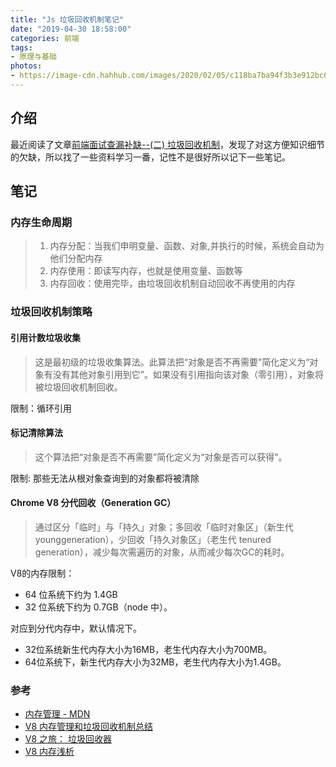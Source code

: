```yaml
---
title: "Js 垃圾回收机制笔记"
date: "2019-04-30 18:58:00"
categories: 前端
tags:
- 原理与基础
photos:
- https://image-cdn.hahhub.com/images/2020/02/05/c118ba7ba94f3b3e912bc67efcc6c4e5.jpg
---
```


## 介绍

最近阅读了文章[前端面试查漏补缺--(二) 垃圾回收机制](https://juejin.im/post/5c6bba32f265da2db07382cf)，发现了对这方便知识细节的欠缺，所以找了一些资料学习一番，记性不是很好所以记下一些笔记。

## 笔记

### 内存生命周期

> 1. 内存分配：当我们申明变量、函数、对象,并执行的时候，系统会自动为他们分配内存
> 1. 内存使用：即读写内存，也就是使用变量、函数等
> 2. 内存回收：使用完毕，由垃圾回收机制自动回收不再使用的内存


### 垃圾回收机制策略

#### 引用计数垃圾收集

> 这是最初级的垃圾收集算法。此算法把“对象是否不再需要”简化定义为“对象有没有其他对象引用到它”。如果没有引用指向该对象（零引用），对象将被垃圾回收机制回收。

限制：循环引用


#### 标记清除算法

> 这个算法把“对象是否不再需要”简化定义为“对象是否可以获得”。

限制: 那些无法从根对象查询到的对象都将被清除


#### Chrome V8 分代回收（Generation GC）

> 通过区分「临时」与「持久」对象；多回收「临时对象区」（新生代younggeneration），少回收「持久对象区」（老生代 tenured generation），减少每次需遍历的对象，从而减少每次GC的耗时。

V8的内存限制：

* 64 位系统下约为 1.4GB
* 32 位系统下约为 0.7GB（node 中）。

对应到分代内存中，默认情况下。

* 32位系统新生代内存大小为16MB，老生代内存大小为700MB。
* 64位系统下，新生代内存大小为32MB，老生代内存大小为1.4GB。

### 参考

* [内存管理 - MDN](https://developer.mozilla.org/zh-CN/docs/Web/JavaScript/Memory_Management)
* [V8 内存管理和垃圾回收机制总结](https://www.jianshu.com/p/455d0b9ef0a8)
* [V8 之旅： 垃圾回收器](http://newhtml.net/v8-garbage-collection/)
* [V8 内存浅析](https://zhuanlan.zhihu.com/p/33816534)